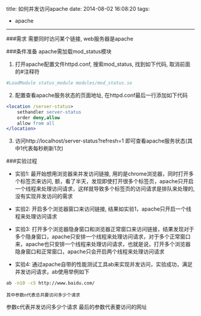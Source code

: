 title: 如何并发访问apache
date: 2014-08-02 16:08:20
tags:
- apache
---
###需求
需要同时访问某个链接, web服务器是apache

###条件准备
apache需加载mod_status模块
1. 打开apache配置文件httpd.conf, 搜索mod_status, 找到如下代码, 取消前面的#注释符
```apache
#LoadModule status_module modules/mod_status.so
```
2. 配置查看apache服务状态的页面地址, 在httpd.conf最后一行添加如下代码
```apache
<location /server-status>
	sethandler server-status
	order deny,allow
	allow from all
</location>
```
3. 访问http://localhost/server-status?refresh=1
即可查看apache服务状态(其中1代表每秒刷新1次)

###实验过程
* 实验1: 最开始想用浏览器来并发访问链接, 用的是chrome浏览器，同时打开多个标签页来访问, 额，看了半天，发现即使打开很多个标签页，apache只开启一个线程来处理访问请求，这样就导致多个标签页的访问请求是排队来处理的, 没有实现并发访问的需求

* 实验2: 开启多个浏览器窗口来访问链接, 结果如实验1，apache只开启一个线程来处理访问请求

* 实验3: 打开多个浏览器隐身窗口和浏览器正常窗口来访问链接，结果发现对于多个隐身窗口，apache只安排一个线程来处理访问请求，对于多个正常窗口来，apache也只安排一个线程来处理访问请求，也就是说，打开多个浏览器隐身窗口和正常窗口，apache只会开启两个线程来处理访问请求

* 实验4: 通过apache自带的性能测试工具ab来实现并发访问，实验成功，满足并发访问请求，ab使用举例如下
```bash
ab -n10 -c5 http://www.baidu.com/
```
	其中参数n代表总共要访问多少个请求
参数c代表并发访问多少个请求
最后的参数代表要访问的网址
